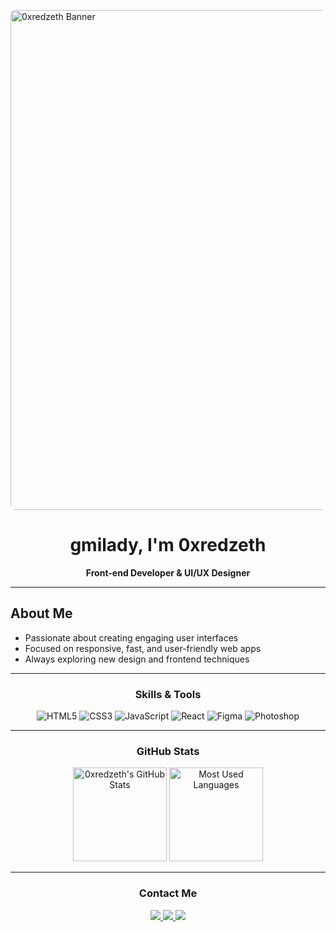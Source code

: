 <!-- Centered Banner -->
<p align="center">
  
  <img 
    src="https://i.imgur.com/mMbcUhZ.jpeg" 
    alt="0xredzeth Banner" 
    width="800" 
    style="border-radius: 8px;"
  />
</p>

<!-- Title & Subtitle -->
<h1 align="center">gmilady, I'm 0xredzeth</h1>
<p align="center"><strong>Front-end Developer & UI/UX Designer</strong></p>

---

## About Me
- Passionate about creating engaging user interfaces  
- Focused on responsive, fast, and user-friendly web apps  
- Always exploring new design and frontend techniques  

---

<h3 align="center">Skills & Tools</h3>
<p align="center">
  <img src="https://img.shields.io/badge/HTML5-E34F26?style=for-the-badge&logo=html5&logoColor=white" alt="HTML5"/>
  <img src="https://img.shields.io/badge/CSS3-1572B6?style=for-the-badge&logo=css3&logoColor=white" alt="CSS3"/>
  <img src="https://img.shields.io/badge/JavaScript-F7DF1E?style=for-the-badge&logo=javascript&logoColor=black" alt="JavaScript"/>
  <img src="https://img.shields.io/badge/React-61DAFB?style=for-the-badge&logo=react&logoColor=black" alt="React"/>
  <img src="https://img.shields.io/badge/Figma-F24E1E?style=for-the-badge&logo=figma&logoColor=white" alt="Figma"/>
  <img src="https://img.shields.io/badge/Photoshop-31A8FF?style=for-the-badge&logo=adobe%20photoshop&logoColor=white" alt="Photoshop"/>
</p>

---

<h3 align="center">GitHub Stats</h3>
<p align="center">
  <img 
       src="https://github-readme-stats.vercel.app/api?username=0xRedzeth&show_icons=true&theme=radical&hide_border=true" 
       alt="0xredzeth's GitHub Stats" 
       height="150" 
  />
  <img 
       src="https://github-readme-stats.vercel.app/api/top-langs/?username=0xRedzeth&layout=compact&theme=radical&hide_border=true" 
       alt="Most Used Languages" 
       height="150" 
  />
</p>

---

<h3 align="center">Contact Me</h3>
<p align="center">
  <a href="mailto:0xredzeth@gmail.com" target="_blank">
    <img src="https://img.shields.io/badge/Email-D14836?style=for-the-badge&logo=gmail&logoColor=white"/>
  </a>
  <a href="https://x.com/Slashheth" target="_blank">
    <img src="https://img.shields.io/badge/Twitter-1DA1F2?style=for-the-badge&logo=twitter&logoColor=white"/>
  </a>
  <a href="https://t.me/Slashheth" target="_blank">
    <img src="https://img.shields.io/badge/Telegram-26A5E4?style=for-the-badge&logo=telegram&logoColor=white"/>
  </a>
</p>
